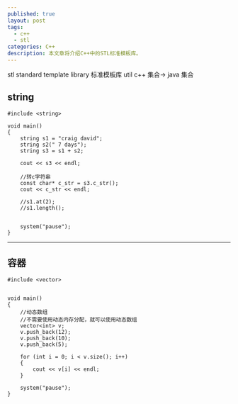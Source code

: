 ```yaml
---
published: true
layout: post
tags:
  - c++
  - stl
categories: C++
description: 本文章将介绍C++中的STL标准模板库。
---
```


stl standard template library 标准模板库
util
c++ 集合-> java 集合
## string

    #include <string>

```
void main()
{
	string s1 = "craig david";
	string s2(" 7 days");
	string s3 = s1 + s2;

	cout << s3 << endl;
	
	//转c字符串
	const char* c_str = s3.c_str();
	cout << c_str << endl;

	//s1.at(2);
	//s1.length();


	system("pause");
}
```
---
## 容器

    #include <vector>

```

void main()
{
	//动态数组
	//不需要使用动态内存分配，就可以使用动态数组
	vector<int> v;
	v.push_back(12);
	v.push_back(10);
	v.push_back(5);

	for (int i = 0; i < v.size(); i++)
	{
		cout << v[i] << endl;
	}

	system("pause");
}

```

